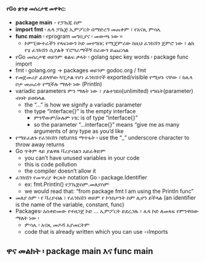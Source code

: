 #### የGo   ቋንቋ  መሰረታዊ መዋቅር:
* **package main** - የፓኬጁ ስም 
* **import fmt** ፡ ሌላ ፓኬጅ ኢምፖርት በማድረግ መጠቀም ፣ የአናጺ ምሳሌ
* **func main** ፡ የprogram መግቢያና ፡ መውጫ ነው ። 
    * ኮምፒውተራችን የጻፍነውን ኮድ መተግበር የሚጀምረው ከዚህ ፈንክሽን ጀምሮ ነው ፣ ልክ የሄ ፈንክሽን ሲያልቅ ፕሮግራማችኝ ስራውን ይጨርሳል
* የGo መሰረታዊ ወይንም ቁልፍ ቃላት ፡ golang spec key words ፡ package func import
* fmt ፡ golang.org -> packages ወይንም godoc.org / fmt
* የመጀመሪያ ፊደላቸው ካፒታል የሆነ ፈንክሽኖች exported/visible የሚሆኑ ናቸው ፣ ከሌላ ቦታ መጠራት የሚችሉ ማለት ነው (Println)
* variadic parameters ምን ማለት ነው ፣ ያልተገደበ(unlimited) የግቤት(parameter) ብዛት  ይወክላል
    * the “...<some type>” is how we signify a variadic parameter
    * the type “interface{}” is the empty interface
        * ምንኛውም/ሁሉም ነገር  is of type “interface{}”
        * so the parameter “...interface{}” means “give me as many arguments of any type as you’d like
* የማይፈለጉ የፈንክሽን  returns ማጥፋት ፡ use the “_” underscore character to throw away returns
* Go ጥቅም ላይ ያልዋለ ቫሪያብልን አይፈቅድም 
    * you can’t have unused variables in your code
    * this is code pollution
    * the compiler doesn’t allow it
* ፈንክሽን የመጥሪያ ቅርጸት  notation  Go ፡ package.Identifier
    * ex: fmt.Println()     የፓኬጅስም.መለያስም
    * we would read that: “from package fmt I am using the Println func”
* መለያ ስም ፡ የ ቫሪያብል ፣ የፈንክሽን ወይም የ ኮንስታንት ስም ሊሆን ይችላል (an identifier is the name of the variable, constant, func)
* Packages፡ አስቀድመው የተዘጋጀ ኮድ … ኢምፖርት ይደረጋሉ ፣ ሌላ ኮድ ለመጻፍ የምንዋሰው ማለት ነው ፡ 
    * ምሳሌ ፡ አናጺ መዶሻ አያመርትም
    * code that is already written which you can use -›Imports

## ዋና መልክት ፡ package main እና func main

